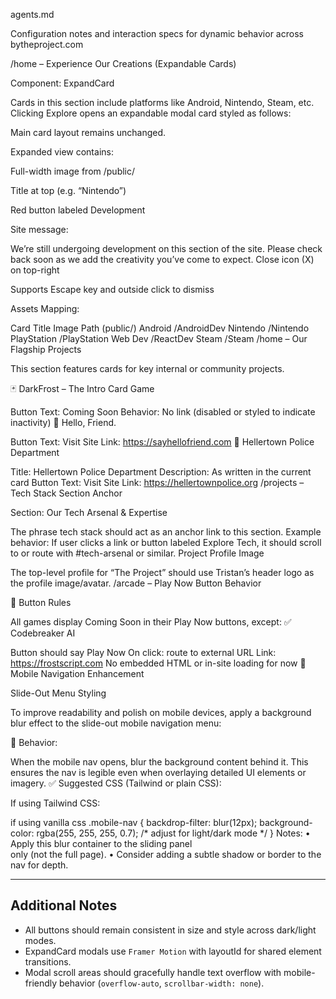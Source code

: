 agents.md

Configuration notes and interaction specs for dynamic behavior across bytheproject.com

/home – Experience Our Creations (Expandable Cards)

Component: ExpandCard

Cards in this section include platforms like Android, Nintendo, Steam, etc. Clicking Explore opens an expandable modal card styled as follows:

Main card layout remains unchanged.

Expanded view contains:

Full-width image from /public/

Title at top (e.g. “Nintendo”)

Red button labeled Development

Site message:

We’re still undergoing development on this section of the site. Please check back soon as we add the creativity you’ve come to expect.
Close icon (X) on top-right

Supports Escape key and outside click to dismiss

Assets Mapping:

Card Title	Image Path (public/)
Android	/AndroidDev
Nintendo	/Nintendo
PlayStation	/PlayStation
Web Dev	/ReactDev
Steam	/Steam
/home – Our Flagship Projects

This section features cards for key internal or community projects.

🃏 DarkFrost – The Intro Card Game

Button Text: Coming Soon
Behavior: No link (disabled or styled to indicate inactivity)
💬 Hello, Friend.

Button Text: Visit Site
Link: https://sayhellofriend.com
👮 Hellertown Police Department

Title: Hellertown Police Department
Description: As written in the current card
Button Text: Visit Site
Link: https://hellertownpolice.org
/projects – Tech Stack Section Anchor

Section: Our Tech Arsenal & Expertise

The phrase tech stack should act as an anchor link to this section.
Example behavior: If user clicks a link or button labeled Explore Tech, it should scroll to or route with #tech-arsenal or similar.
Project Profile Image

The top-level profile for “The Project” should use Tristan’s header logo as the profile image/avatar.
/arcade – Play Now Button Behavior

🔘 Button Rules

All games display Coming Soon in their Play Now buttons, except:
✅ Codebreaker AI

Button should say Play Now
On click: route to external URL
Link: https://frostscript.com
No embedded HTML or in-site loading for now
🧭 Mobile Navigation Enhancement

Slide-Out Menu Styling

To improve readability and polish on mobile devices, apply a background blur effect to the slide-out mobile navigation menu:

🧪 Behavior:

When the mobile nav opens, blur the background content behind it.
This ensures the nav is legible even when overlaying detailed UI elements or imagery.
✅ Suggested CSS (Tailwind or plain CSS):

If using Tailwind CSS:

<div className="backdrop-blur-md bg-white/70 dark:bg-neutral-900/60">
  <!-- nav content -->
</div>
if using vanilla css
.mobile-nav {
  backdrop-filter: blur(12px);
  background-color: rgba(255, 255, 255, 0.7); /* adjust for light/dark mode */
}
Notes:
	•	Apply this blur container to the sliding panel <div> only (not the full page).
	•	Consider adding a subtle shadow or border to the nav for depth.

---

## Additional Notes

- All buttons should remain consistent in size and style across dark/light modes.
- ExpandCard modals use `Framer Motion` with layoutId for shared element transitions.
- Modal scroll areas should gracefully handle text overflow with mobile-friendly behavior (`overflow-auto`, `scrollbar-width: none`).
